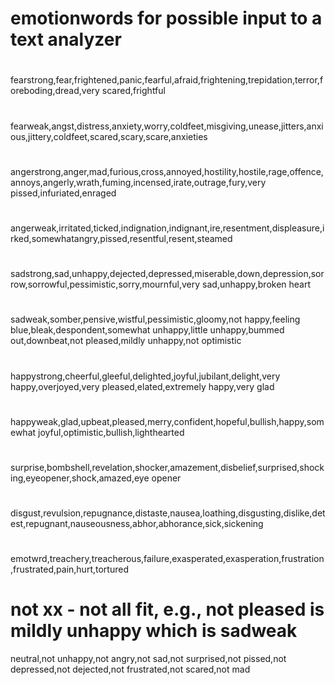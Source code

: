 # emotionwords  for possible input to a text analyzer
#
fearstrong,fear,frightened,panic,fearful,afraid,frightening,trepidation,terror,foreboding,dread,very scared,frightful
#
fearweak,angst,distress,anxiety,worry,coldfeet,misgiving,unease,jitters,anxious,jittery,coldfeet,scared,scary,scare,anxieties
#
#
angerstrong,anger,mad,furious,cross,annoyed,hostility,hostile,rage,offence,annoys,angerly,wrath,fuming,incensed,irate,outrage,fury,very pissed,infuriated,enraged
#
angerweak,irritated,ticked,indignation,indignant,ire,resentment,displeasure,irked,somewhatangry,pissed,resentful,resent,steamed
#
#
sadstrong,sad,unhappy,dejected,depressed,miserable,down,depression,sorrow,sorrowful,pessimistic,sorry,mournful,very sad,unhappy,broken heart
#
sadweak,somber,pensive,wistful,pessimistic,gloomy,not happy,feeling blue,bleak,despondent,somewhat unhappy,little unhappy,bummed out,downbeat,not pleased,mildly unhappy,not optimistic
#
#
happystrong,cheerful,gleeful,delighted,joyful,jubilant,delight,very happy,overjoyed,very pleased,elated,extremely happy,very glad
#
happyweak,glad,upbeat,pleased,merry,confident,hopeful,bullish,happy,somewhat joyful,optimistic,bullish,lighthearted
#
#
surprise,bombshell,revelation,shocker,amazement,disbelief,surprised,shocking,eyeopener,shock,amazed,eye opener
#
#
disgust,revulsion,repugnance,distaste,nausea,loathing,disgusting,dislike,detest,repugnant,nauseousness,abhor,abhorance,sick,sickening
#
#
emotwrd,treachery,treacherous,failure,exasperated,exasperation,frustration,frustrated,pain,hurt,tortured
#
# not xx - not all fit, e.g., not pleased is mildly unhappy which is sadweak 
neutral,not unhappy,not angry,not sad,not surprised,not pissed,not depressed,not dejected,not frustrated,not scared,not mad
#
